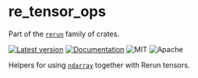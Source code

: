 # re_tensor_ops

Part of the [`rerun`](https://github.com/rerun-io/rerun) family of crates.

[![Latest version](https://img.shields.io/crates/v/re_tensor_ops.svg)](https://crates.io/crates/re_tensor_ops)
[![Documentation](https://docs.rs/re_tensor_ops/badge.svg)](https://docs.rs/re_tensor_ops)
![MIT](https://img.shields.io/badge/license-MIT-blue.svg)
![Apache](https://img.shields.io/badge/license-Apache-blue.svg)

Helpers for using [`ndarray`](https://crates.io/crates/ndarray) together with Rerun tensors.
